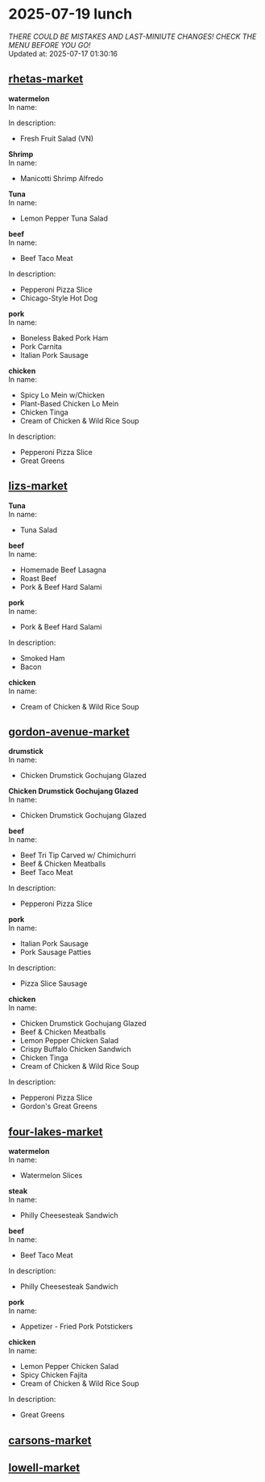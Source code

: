 # 2025-07-19 lunch  
*THERE COULD BE MISTAKES AND LAST-MINIUTE CHANGES! CHECK THE MENU BEFORE YOU GO!*  
Updated at: 2025-07-17 01:30:16  
## [rhetas-market](https://wisc-housingdining.nutrislice.com/menu/rhetas-market/lunch/2025-07-19)  
**watermelon**  
In name:   
  
In description:   
 - Fresh Fruit Salad (VN)  
  
**Shrimp**  
In name:   
 - Manicotti Shrimp Alfredo  
  
**Tuna**  
In name:   
 - Lemon Pepper Tuna Salad  
  
**beef**  
In name:   
 - Beef Taco Meat  
  
In description:   
 - Pepperoni Pizza Slice  
 - Chicago-Style Hot Dog  
  
**pork**  
In name:   
 - Boneless Baked Pork Ham  
 - Pork Carnita  
 - Italian Pork Sausage  
  
**chicken**  
In name:   
 - Spicy Lo Mein w/Chicken  
 - Plant-Based Chicken Lo Mein  
 - Chicken Tinga  
 - Cream of Chicken & Wild Rice Soup  
  
In description:   
 - Pepperoni Pizza Slice  
 - Great Greens  
  
## [lizs-market](https://wisc-housingdining.nutrislice.com/menu/lizs-market/lunch/2025-07-19)  
**Tuna**  
In name:   
 - Tuna Salad  
  
**beef**  
In name:   
 - Homemade Beef Lasagna  
 - Roast Beef  
 - Pork & Beef Hard Salami  
  
**pork**  
In name:   
 - Pork & Beef Hard Salami  
  
In description:   
 - Smoked Ham  
 - Bacon  
  
**chicken**  
In name:   
 - Cream of Chicken & Wild Rice Soup  
  
## [gordon-avenue-market](https://wisc-housingdining.nutrislice.com/menu/gordon-avenue-market/lunch/2025-07-19)  
**drumstick**  
In name:   
 - Chicken Drumstick Gochujang Glazed  
  
**Chicken Drumstick Gochujang Glazed**  
In name:   
 - Chicken Drumstick Gochujang Glazed  
  
**beef**  
In name:   
 - Beef Tri Tip Carved w/ Chimichurri  
 - Beef & Chicken Meatballs  
 - Beef Taco Meat  
  
In description:   
 - Pepperoni Pizza Slice  
  
**pork**  
In name:   
 - Italian Pork Sausage  
 - Pork Sausage Patties  
  
In description:   
 - Pizza Slice Sausage  
  
**chicken**  
In name:   
 - Chicken Drumstick Gochujang Glazed  
 - Beef & Chicken Meatballs  
 - Lemon Pepper Chicken Salad  
 - Crispy Buffalo Chicken Sandwich  
 - Chicken Tinga  
 - Cream of Chicken & Wild Rice Soup  
  
In description:   
 - Pepperoni Pizza Slice  
 - Gordon's Great Greens  
  
## [four-lakes-market](https://wisc-housingdining.nutrislice.com/menu/four-lakes-market/lunch/2025-07-19)  
**watermelon**  
In name:   
 - Watermelon Slices  
  
**steak**  
In name:   
 - Philly Cheesesteak Sandwich  
  
**beef**  
In name:   
 - Beef Taco Meat  
  
In description:   
 - Philly Cheesesteak Sandwich  
  
**pork**  
In name:   
 - Appetizer -  Fried Pork Potstickers  
  
**chicken**  
In name:   
 - Lemon Pepper Chicken Salad  
 - Spicy Chicken Fajita  
 - Cream of Chicken & Wild Rice Soup  
  
In description:   
 - Great Greens  
  
## [carsons-market](https://wisc-housingdining.nutrislice.com/menu/carsons-market/lunch/2025-07-19)  
## [lowell-market](https://wisc-housingdining.nutrislice.com/menu/lowell-market/lunch/2025-07-19)  
  
